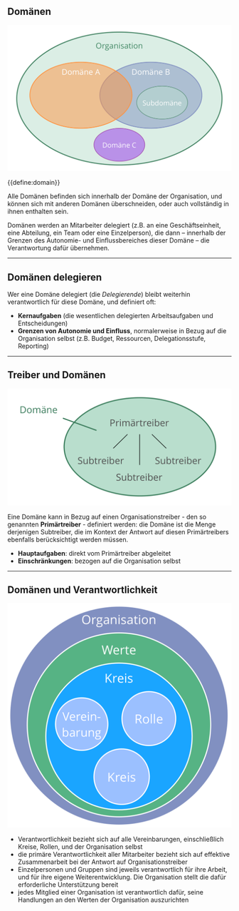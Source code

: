 ## Domänen

![right,fit](img/driver-domain/domains-in-organizations.png)

{{define:domain}}

Alle Domänen befinden sich innerhalb der Domäne der Organisation, und können sich mit anderen Domänen überschneiden, oder auch vollständig in ihnen enthalten sein.

Domänen werden an Mitarbeiter delegiert (z.B. an eine Geschäftseinheit, eine Abteilung, ein Team oder eine Einzelperson), die dann – innerhalb der Grenzen des Autonomie- und Einflussbereiches dieser Domäne – die Verantwortung dafür übernehmen.

* * *

## Domänen delegieren

Wer eine Domäne delegiert (die *Delegierende*) bleibt weiterhin verantwortlich für diese Domäne, und definiert oft:

- **Kernaufgaben** (die wesentlichen delegierten Arbeitsaufgaben und Entscheidungen)
- **Grenzen von Autonomie und Einfluss**, normalerweise in Bezug auf die Organisation selbst (z.B. Budget, Ressourcen, Delegationsstufe, Reporting)

* * *

## Treiber und Domänen

![right,fit](img/driver-domain/domain-primay-sub.png)

Eine Domäne kann in Bezug auf einen Organisationstreiber - den so genannten **Primärtreiber** - definiert werden: die Domäne ist die Menge derjenigen Subtreiber, die im Kontext der Antwort auf diesen Primärtreibers ebenfalls berücksichtigt werden müssen.

- **Hauptaufgaben**: direkt vom Primärtreiber abgeleitet
- **Einschränkungen**: bezogen auf die Organisation selbst

* * *

## Domänen und Verantwortlichkeit

![right,fit](img/driver-domain/nested-domains.png)

- Verantwortlichkeit bezieht sich auf alle Vereinbarungen, einschließlich Kreise, Rollen, und der Organisation selbst
- die primäre Verantwortlichkeit aller Mitarbeiter bezieht sich auf effektive Zusammenarbeit bei der Antwort auf Organisationstreiber
- Einzelpersonen und Gruppen sind jeweils verantwortlich für ihre Arbeit, und für ihre eigene Weiterentwicklung. Die Organisation stellt die dafür erforderliche Unterstützung bereit
- jedes Mitglied einer Organisation ist verantwortlich dafür, seine Handlungen an den Werten der Organisation auszurichten